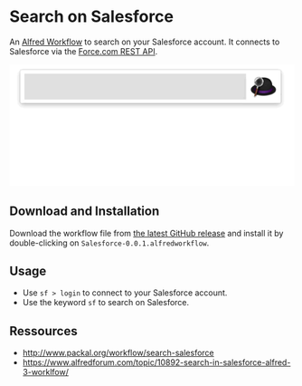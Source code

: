 # Search on Salesforce

An [Alfred Workflow](https://www.alfredapp.com/workflows/) to search on your Salesforce account. It connects to Salesforce via the [Force.com REST API](https://developer.salesforce.com/docs/atlas.en-us.api_rest.meta/api_rest/intro_what_is_rest_api.htm).

![Search on Salesforce from your Mac](salesforce-on-mac.gif)

## Download and Installation

Download the workflow file from [the latest GitHub release](https://github.com/jereze/alfred-salesforce/releases/latest) and install it by double-clicking on `Salesforce-0.0.1.alfredworkflow`.

## Usage

* Use `sf > login` to connect to your Salesforce account.
* Use the keyword `sf` to search on Salesforce.

## Ressources

* http://www.packal.org/workflow/search-salesforce
* https://www.alfredforum.com/topic/10892-search-in-salesforce-alfred-3-worklfow/